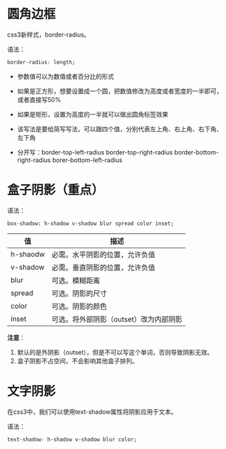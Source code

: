 # 圆角边框

css3新样式，border-radius。

语法：

```css
border-radius: length;
```

- 参数值可以为数值或者百分比的形式

- 如果是正方形，想要设置成一个圆，把数值修改为高度或者宽度的一半即可，或者直接写50%
- 如果是矩形，设置为高度的一半就可以做出圆角标签效果
-   该写法是要给简写写法，可以跟四个值，分别代表左上角、右上角、右下角、左下角
- 分开写：border-top-left-radius  border-top-right-radius  border-bottom-right-radius  borer-bottom-left-radius

# 盒子阴影（重点）

语法：

```
box-shadow: h-shadow v-shadow blur spread color inset;
```

| 值       | 描述                                   |
| -------- | -------------------------------------- |
| h-shaodw | 必需。水平阴影的位置，允许负值         |
| v-shadow | 必需。垂直阴影的位置，允许负值         |
| blur     | 可选。模糊距离                         |
| spread   | 可选。阴影的尺寸                       |
| color    | 可选。阴影的颜色                       |
| inset    | 可选。将外部阴影（outset）改为内部阴影 |

**注意**：

1. 默认的是外阴影（outset），但是不可以写这个单词，否则导致阴影无效。
2. 盒子阴影不占空间，不会影响其他盒子排列。

# 文字阴影

在css3中，我们可以使用text-shadow属性将阴影应用于文本。

语法：

```css
text-shadow: h-shadow v-shadow blur color;
```



